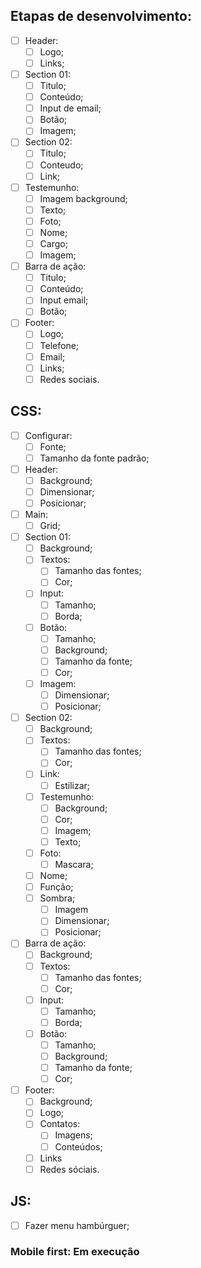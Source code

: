 ## Etapas de desenvolvimento:

- [ ] Header:
  - [ ] Logo;
  - [ ] Links;

- [ ] Section 01:
  - [ ] Titulo;
  - [ ] Conteúdo;
  - [ ] Input de email;
  - [ ] Botão;
  - [ ] Imagem;

- [ ] Section 02:
  - [ ] Titulo;
  - [ ] Conteudo;
  - [ ] Link;

- [ ] Testemunho:
  - [ ] Imagem background;
  - [ ] Texto;
  - [ ] Foto;
  - [ ] Nome;
  - [ ] Cargo;
  - [ ] Imagem;

- [ ] Barra de ação:
  - [ ] Titulo;
  - [ ] Conteúdo;
  - [ ] Input email;
  - [ ] Botão;

- [ ] Footer:
  - [ ] Logo;
  - [ ] Telefone;
  - [ ] Email;
  - [ ] Links;
  - [ ] Redes sociais.

## CSS:
- [ ] Configurar:
  - [ ] Fonte;
  - [ ] Tamanho da fonte padrão;

- [ ] Header:
  - [ ] Background;
  - [ ] Dimensionar;
  - [ ] Posicionar;

- [ ] Main:
  - [ ] Grid;

- [ ] Section 01:
  - [ ] Background;
  - [ ] Textos:
    - [ ] Tamanho das fontes;
    - [ ] Cor;
  - [ ] Input:
    - [ ] Tamanho;
    - [ ] Borda;
  - [ ] Botão:
    - [ ] Tamanho;
    - [ ] Background;
    - [ ] Tamanho da fonte;
    - [ ] Cor;
  - [ ] Imagem:
    - [ ] Dimensionar;
    - [ ] Posicionar;

- [ ] Section 02:
  - [ ] Background;
  - [ ] Textos:
    - [ ] Tamanho das fontes;
    - [ ] Cor;
  - [ ] Link:
    - [ ] Estilizar;
  - [ ] Testemunho:
    - [ ] Background;
    - [ ] Cor;
    - [ ] Imagem;
    - [ ] Texto;
  - [ ] Foto:
    - [ ] Mascara;
  - [ ] Nome;
  - [ ] Função;
  - [ ] Sombra;
    - [ ] Imagem
    - [ ] Dimensionar;
    - [ ] Posicionar;

- [ ] Barra de ação:
  - [ ] Background;
  - [ ] Textos:
    - [ ] Tamanho das fontes;
    - [ ] Cor;
  - [ ] Input:
    - [ ] Tamanho;
    - [ ] Borda;
  - [ ] Botão:
    - [ ] Tamanho;
    - [ ] Background;
    - [ ] Tamanho da fonte;
    - [ ] Cor;

- [ ] Footer:
  - [ ] Background;
  - [ ] Logo;
  - [ ] Contatos:
    - [ ] Imagens;
    - [ ] Conteúdos;
  - [ ] Links
  - [ ] Redes sóciais.

## JS:
- [ ] Fazer menu hambúrguer;


 ### Mobile first: Em execução